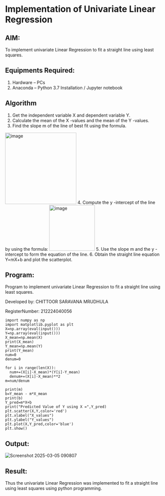 # Implementation of Univariate Linear Regression
## AIM:
To implement univariate Linear Regression to fit a straight line using least squares.

## Equipments Required:
1. Hardware – PCs
2. Anaconda – Python 3.7 Installation / Jupyter notebook


## Algorithm
1. Get the independent variable X and dependent variable Y.
2. Calculate the mean of the X -values and the mean of the Y -values.
3. Find the slope m of the line of best fit using the formula. 
<img width="231" alt="image" src="https://user-images.githubusercontent.com/93026020/192078527-b3b5ee3e-992f-46c4-865b-3b7ce4ac54ad.png">
4. Compute the y -intercept of the line by using the formula:
<img width="148" alt="image" src="https://user-images.githubusercontent.com/93026020/192078545-79d70b90-7e9d-4b85-9f8b-9d7548a4c5a4.png">
5. Use the slope m and the y -intercept to form the equation of the line.
6. Obtain the straight line equation Y=mX+b and plot the scatterplot.

## Program:

Program to implement univariate Linear Regression to fit a straight line using least squares.


Developed by: CHITTOOR SARAVANA MRUDHULA

RegisterNumber: 212224040056

```
import numpy as np
import matplotlib.pyplot as plt
X=np.array(eval(input()))
Y=np.array(eval(input()))
X_mean=np.mean(X)
print(X_mean)
Y_mean=np.mean(Y)
print(Y_mean)
num=0
denum=0

for i in range(len(X)):
  num+=(X[i]-X_mean)*(Y[i]-Y_mean)
  denum+=(X[i]-X_mean)**2
m=num/denum

print(m)
b=Y_mean - m*X_mean
print(b)
Y_pred=m*X+b
print("Predicted Value of Y using X =",Y_pred)
plt.scatter(X,Y,color='red')
plt.xlabel("X_values")
plt.ylabel("Y_values")
plt.plot(X,Y_pred,color='blue') 
plt.show()

```

## Output:

![Screenshot 2025-03-05 090807](https://github.com/user-attachments/assets/29d59aac-3d5e-4943-85b7-6dcb852f9d86)




## Result:
Thus the univariate Linear Regression was implemented to fit a straight line using least squares using python programming.
